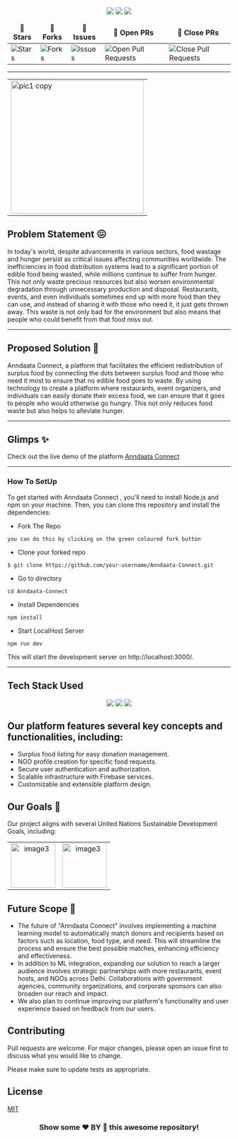 
<div align="center">
<img src="https://forthebadge.com/images/badges/built-with-love.svg" />
<img src="https://forthebadge.com/images/badges/uses-brains.svg" />
<img src="https://forthebadge.com/images/badges/powered-by-responsibility.svg" />
  <br>
 </div>

 <div align = "center">

<table align="center">
    <thead align="center">
        <tr border: 1px;>
            <td><b>🌟 Stars</b></td>
            <td><b>🍴 Forks</b></td>
            <td><b>🐛 Issues</b></td>
            <td><b>🔔 Open PRs</b></td>
            <td><b>🔕 Close PRs</b></td>
        </tr>
     </thead>
    <tbody>
         <tr>
            <td><img alt="Stars" src="https://img.shields.io/github/stars/abhi03ruchi/Anndaata-Connect?style=flat&logo=github"/></td>
             <td><img alt="Forks" src="https://img.shields.io/github/forks/abhi03ruchi/Anndaata-Connect?style=flat&logo=github"/></td>
            <td><img alt="Issues" src="https://img.shields.io/github/issues/abhi03ruchi/Anndaata-Connect?style=flat&logo=github"/></td>
            <td><img alt="Open Pull Requests" src="https://img.shields.io/github/issues-pr/abhi03ruchi/Anndaata-Connect?style=flat&logo=github"/></td>
           <td><img alt="Close Pull Requests" src="https://img.shields.io/github/issues-pr-closed/abhi03ruchi/Anndaata-Connect?style=flat&color=critical&logo=github"/></td>
        </tr>
    </tbody>
</table>
</div>


<hr>

<table style="border: none;" align="center" >
  <tr>
    <td><img width="300"  alt="pic1 copy" align='center' src="https://github.com/abhi03ruchi/Anndaata-Connect/blob/bffeff6b6ebced9f6f22b5516287449b120a4ccd/src/Components/assets/logo.png"> </td>
  </tr>
</table>

    
## Problem Statement 😖

In today's world, despite advancements in various sectors, food wastage and hunger persist as critical issues affecting communities worldwide. The inefficiencies in food distribution systems lead to a significant portion of edible food being wasted, while millions continue to suffer from hunger. This not only waste precious resources but also worsen environmental degradation through unnecessary production and disposal. Restaurants, events, and even individuals sometimes end up with more food than they can use, and instead of sharing it with those who need it, it just gets thrown away. This waste is not only bad for the environment but also means that people who could benefit from that food miss out.

---

## Proposed Solution 🤩

Anndaata Connect, a platform that facilitates the efficient redistribution of surplus food by connecting the dots between surplus food and those who need it most to ensure that no edible food goes to waste. By using technology to create a platform where restaurants, event organizers, and individuals can easily donate their excess food, we can ensure that it goes to people who would otherwise go hungry. This not only reduces food waste but also helps to alleviate hunger.

---

## Glimps ✨
 Check out the live demo of the platform  [Anndaata Connect](https://anndaata-connect.vercel.app/)

 
---
 ### How To SetUp

To get started with Anndaata Connect , you'll need to install Node.js and npm on your machine. Then, you can clone this repository and install the dependencies:

- Fork The Repo

```
you can do this by clicking on the green coloured fork button
```

- Clone your forked repo

```
$ git clone https://github.com/your-username/Anndaata-Connect.git
```

- Go to directory

```
cd Anndaata-Connect
```

- Install Dependencies

```
npm install
```

- Start LocalHost Server

```
npm run dev
```

This will start the development server on http://localhost:3000/.

---


## Tech Stack Used
<div align="center">
 <img src="https://img.shields.io/badge/CSS3-1572B6.svg?style=for-the-badge&logo=CSS3&logoColor=white">
 <img src="https://img.shields.io/badge/-ReactJs-61DAFB?logo=react&logoColor=white&style=for-the-badge">
 <img src="https://img.shields.io/badge/firebase-ffca28?style=for-the-badge&logo=firebase&logoColor=black"> 
</div>


## Our platform features several key concepts and functionalities, including:

- Surplus food listing for easy donation management.
- NGO profile creation for specific food requests.
- Secure user authentication and authorization.
- Scalable infrastructure with Firebase services.
- Customizable and extensible platform design.

## Our Goals 🎯

Our project aligns with several United Nations Sustainable Development Goals, including:
<table>
  <tr align="center" >
    <td><img src="https://github.com/abhi03ruchi/Anndaata-Connect/blob/694b2c9be3d5874e57a2320b7e78dc57bc8f44c8/src/Components/assets/2.png" alt="image3" width="100"></td>
    <td><img src="https://github.com/abhi03ruchi/Anndaata-Connect/blob/694b2c9be3d5874e57a2320b7e78dc57bc8f44c8/src/Components/assets/12.png" alt="image3" width="100"></td>
  </tr>
</table>

## Future Scope 🔮

- The future of "Anndaata Connect" involves implementing a machine learning model to automatically match donors and recipients based on factors such as location, food type, and need. This will streamline the process and ensure the best possible matches, enhancing efficiency and effectiveness.
- In addition to ML integration, expanding our solution to reach a larger audience involves strategic partnerships with more restaurants, event hosts, and NGOs across Delhi. Collaborations with government agencies, community organizations, and corporate sponsors can also broaden our reach and impact.
- We also plan to continue improving our platform's functionality and user experience based on feedback from our users.



## Contributing

Pull requests are welcome. For major changes, please open an issue first
to discuss what you would like to change.

Please make sure to update tests as appropriate.

## License

[MIT](https://choosealicense.com/licenses/mit/)


 <h3 align="center"> Show some  ❤️ BY 🌟 this awesome repository! </h3>
